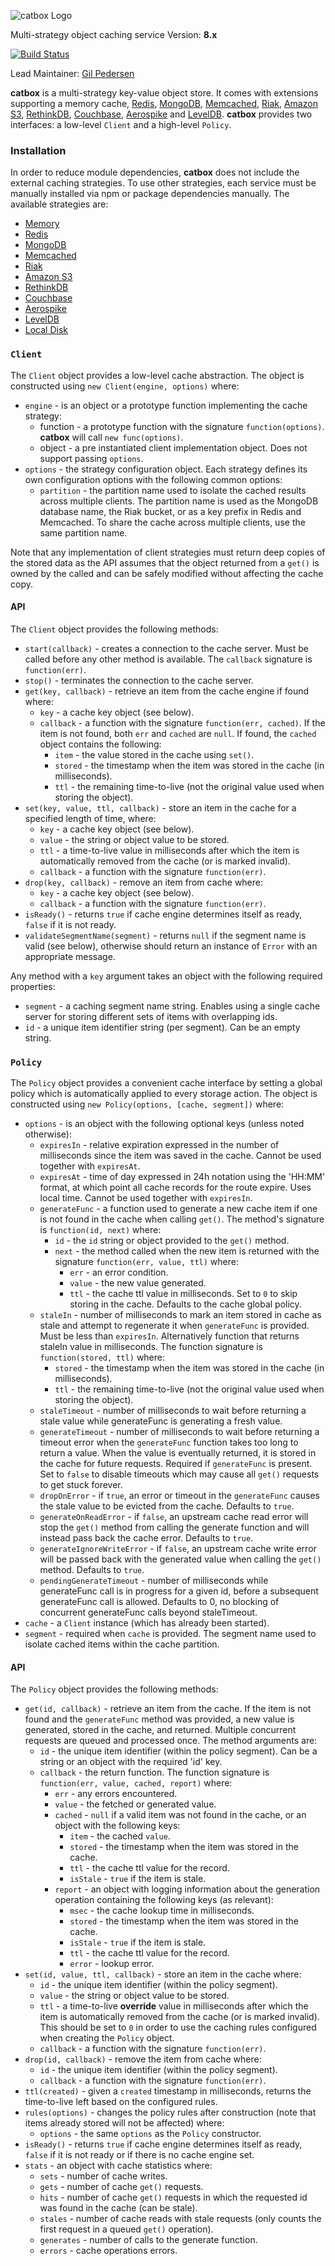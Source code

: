 ![catbox Logo](https://raw.github.com/hapijs/catbox/master/images/catbox.png)

Multi-strategy object caching service
Version: **8.x**

[![Build Status](https://secure.travis-ci.org/hapijs/catbox.png)](http://travis-ci.org/hapijs/catbox)

Lead Maintainer: [Gil Pedersen](https://github.com/kanongil)

**catbox** is a multi-strategy key-value object store. It comes with extensions supporting a memory cache,
 [Redis](http://redis.io/),
 [MongoDB](http://www.mongodb.org/),
 [Memcached](http://memcached.org/),
 [Riak](http://basho.com/riak/),
 [Amazon S3](http://aws.amazon.com/s3/),
 [RethinkDB](http://rethinkdb.com),
 [Couchbase](http://www.couchbase.com/),
 [Aerospike](http://www.aerospike.com/) and
 [LevelDB](http://leveldb.org/).
**catbox** provides two interfaces: a low-level `Client` and a high-level `Policy`.


### Installation

In order to reduce module dependencies, **catbox** does not include the external caching strategies. To use other strategies,
each service must be manually installed via npm or package dependencies manually. The available strategies are:

- [Memory](https://github.com/hapijs/catbox-memory)
- [Redis](https://github.com/hapijs/catbox-redis)
- [MongoDB](https://github.com/hapijs/catbox-mongodb)
- [Memcached](https://github.com/hapijs/catbox-memcached)
- [Riak](https://github.com/DanielBarnes/catbox-riak)
- [Amazon S3](https://github.com/fhemberger/catbox-s3)
- [RethinkDB](https://github.com/codedmart/catbox-rethinkdb)
- [Couchbase](https://github.com/cmfatih/catbox-couchbase)
- [Aerospike](https://github.com/ooogway/catbox-aerospike)
- [LevelDB](https://github.com/mshick/catbox-multilevel)
- [Local Disk](https://github.com/mirusresearch/catbox-disk)


### `Client`

The `Client` object provides a low-level cache abstraction. The object is constructed using `new Client(engine, options)` where:

- `engine` - is an object or a prototype function implementing the cache strategy:
    - function - a prototype function with the signature `function(options)`. **catbox** will call `new func(options)`.
    - object - a pre instantiated client implementation object. Does not support passing `options`.
- `options` - the strategy configuration object. Each strategy defines its own configuration options with the following common options:
    - `partition` - the partition name used to isolate the cached results across multiple clients. The partition name is used
      as the MongoDB database name, the Riak bucket, or as a key prefix in Redis and Memcached. To share the cache across multiple clients,
      use the same partition name.

Note that any implementation of client strategies must return deep copies of the stored data as the API assumes that the object returned
from a `get()` is owned by the called and can be safely modified without affecting the cache copy.


#### API

The `Client` object provides the following methods:

- `start(callback)` - creates a connection to the cache server. Must be called before any other method is available.
  The `callback` signature is `function(err)`.
- `stop()` - terminates the connection to the cache server.
- `get(key, callback)` - retrieve an item from the cache engine if found where:
    - `key` - a cache key object (see below).
    - `callback` - a function with the signature `function(err, cached)`. If the item is not found, both `err` and `cached` are `null`.
      If found, the `cached` object contains the following:
        - `item` - the value stored in the cache using `set()`.
        - `stored` - the timestamp when the item was stored in the cache (in milliseconds).
        - `ttl` - the remaining time-to-live (not the original value used when storing the object).
- `set(key, value, ttl, callback)` - store an item in the cache for a specified length of time, where:
    - `key` - a cache key object (see below).
    - `value` - the string or object value to be stored.
    - `ttl` - a time-to-live value in milliseconds after which the item is automatically removed from the cache (or is marked invalid).
    - `callback` - a function with the signature `function(err)`.
- `drop(key, callback)` - remove an item from cache where:
    - `key` - a cache key object (see below).
    - `callback` - a function with the signature `function(err)`.
- `isReady()` - returns `true` if cache engine determines itself as ready, `false` if it is not ready.
- `validateSegmentName(segment)` - returns `null` if the segment name is valid (see below), otherwise should return an instance of `Error` with an appropriate message.


Any method with a `key` argument takes an object with the following required properties:
- `segment` - a caching segment name string. Enables using a single cache server for storing different sets of items with overlapping ids.
- `id` - a unique item identifier string (per segment). Can be an empty string.


### `Policy`

The `Policy` object provides a convenient cache interface by setting a global policy which is automatically applied to every storage action.
The object is constructed using `new Policy(options, [cache, segment])` where:

- `options` - is an object with the following optional keys (unless noted otherwise):
    - `expiresIn` - relative expiration expressed in the number of milliseconds since the item was saved in the cache. Cannot be used
      together with `expiresAt`.
    - `expiresAt` - time of day expressed in 24h notation using the 'HH:MM' format, at which point all cache records for the route
      expire. Uses local time. Cannot be used together with `expiresIn`.
    - `generateFunc` - a function used to generate a new cache item if one is not found in the cache when calling `get()`. The method's
      signature is `function(id, next)` where:
        - `id` - the `id` string or object provided to the `get()` method.
        - `next` - the method called when the new item is returned with the signature `function(err, value, ttl)` where:
            - `err` - an error condition.
            - `value` - the new value generated.
            - `ttl` - the cache ttl value in milliseconds. Set to `0` to skip storing in the cache. Defaults to the cache global policy.
    - `staleIn` - number of milliseconds to mark an item stored in cache as stale and attempt to regenerate it when `generateFunc` is
      provided. Must be less than `expiresIn`. Alternatively function that returns staleIn value in milliseconds. The function signature is
      `function(stored, ttl)` where:
        - `stored` - the timestamp when the item was stored in the cache (in milliseconds).
        - `ttl` - the remaining time-to-live (not the original value used when storing the object).
    - `staleTimeout` - number of milliseconds to wait before returning a stale value while generateFunc is generating a fresh value.
    - `generateTimeout` - number of milliseconds to wait before returning a timeout error when the `generateFunc` function
      takes too long to return a value. When the value is eventually returned, it is stored in the cache for future requests.
      Required if `generateFunc` is present. Set to `false` to disable timeouts which may cause all `get()` requests to get stuck
      forever.
    - `dropOnError` - if `true`, an error or timeout in the `generateFunc` causes the stale value to be evicted from the cache.
      Defaults  to `true`.
    - `generateOnReadError` - if `false`, an upstream cache read error will stop the `get()` method from calling the generate function
      and will instead pass back the cache error. Defaults to `true`.
    - `generateIgnoreWriteError` - if `false`, an upstream cache write error will be passed back with the generated value when calling
      the `get()` method. Defaults to `true`.
    - `pendingGenerateTimeout` - number of milliseconds while generateFunc call is in progress for a given id, before a subsequent generateFunc call is allowed. Defaults to 0, no blocking of concurrent generateFunc calls beyond staleTimeout.
- `cache` - a `Client` instance (which has already been started).
- `segment` - required when `cache` is provided. The segment name used to isolate cached items within the cache partition.


#### API

The `Policy` object provides the following methods:

- `get(id, callback)` - retrieve an item from the cache. If the item is not found and the `generateFunc` method was provided, a new value
  is generated, stored in the cache, and returned. Multiple concurrent requests are queued and processed once. The method arguments are:
    - `id` - the unique item identifier (within the policy segment). Can be a string or an object with the required 'id' key.
    - `callback` - the return function. The function signature is `function(err, value, cached, report)` where:
        - `err` - any errors encountered.
        - `value` - the fetched or generated value.
        - `cached` - `null` if a valid item was not found in the cache, or an object with the following keys:
            - `item` - the cached `value`.
            - `stored` - the timestamp when the item was stored in the cache.
            - `ttl` - the cache ttl value for the record.
            - `isStale` - `true` if the item is stale.
        - `report` - an object with logging information about the generation operation containing the following keys (as relevant):
            - `msec` - the cache lookup time in milliseconds.
            - `stored` - the timestamp when the item was stored in the cache.
            - `isStale` - `true` if the item is stale.
            - `ttl` - the cache ttl value for the record.
            - `error` - lookup error.
- `set(id, value, ttl, callback)` - store an item in the cache where:
    - `id` - the unique item identifier (within the policy segment).
    - `value` - the string or object value to be stored.
    - `ttl` - a time-to-live **override** value in milliseconds after which the item is automatically removed from the cache (or is marked invalid).
      This should be set to `0` in order to use the caching rules configured when creating the `Policy` object.
    - `callback` - a function with the signature `function(err)`.
- `drop(id, callback)` - remove the item from cache where:
    - `id` - the unique item identifier (within the policy segment).
    - `callback` - a function with the signature `function(err)`.
- `ttl(created)` - given a `created` timestamp in milliseconds, returns the time-to-live left based on the configured rules.
- `rules(options)` - changes the policy rules after construction (note that items already stored will not be affected) where:
    - `options` - the same `options` as the `Policy` constructor.
- `isReady()` - returns `true` if cache engine determines itself as ready, `false` if it is not ready or if there is no cache engine set.
- `stats` - an object with cache statistics where:
    - `sets` - number of cache writes.
    - `gets` - number of cache `get()` requests.
    - `hits` - number of cache `get()` requests in which the requested id was found in the cache (can be stale).
    - `stales` - number of cache reads with stale requests (only counts the first request in a queued `get()` operation).
    - `generates` - number of calls to the generate function.
    - `errors` - cache operations errors.
